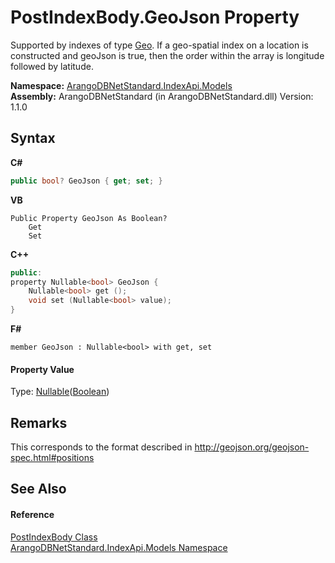 # PostIndexBody.GeoJson Property 
 

Supported by indexes of type <a href="deb8b60d-171b-eec7-83d8-e0c8c984a1f6">Geo</a>. If a geo-spatial index on a location is constructed and geoJson is true, then the order within the array is longitude followed by latitude.

**Namespace:**&nbsp;<a href="215740c9-85fc-74fa-998d-14b49b842d56">ArangoDBNetStandard.IndexApi.Models</a><br />**Assembly:**&nbsp;ArangoDBNetStandard (in ArangoDBNetStandard.dll) Version: 1.1.0

## Syntax

**C#**<br />
``` C#
public bool? GeoJson { get; set; }
```

**VB**<br />
``` VB
Public Property GeoJson As Boolean?
	Get
	Set
```

**C++**<br />
``` C++
public:
property Nullable<bool> GeoJson {
	Nullable<bool> get ();
	void set (Nullable<bool> value);
}
```

**F#**<br />
``` F#
member GeoJson : Nullable<bool> with get, set

```


#### Property Value
Type: <a href="https://docs.microsoft.com/dotnet/api/system.nullable-1" target="_blank" rel="noopener noreferrer">Nullable</a>(<a href="https://docs.microsoft.com/dotnet/api/system.boolean" target="_blank" rel="noopener noreferrer">Boolean</a>)

## Remarks
This corresponds to the format described in http://geojson.org/geojson-spec.html#positions

## See Also


#### Reference
<a href="f5a253b1-a29a-4d26-d18f-bf7a5868277f">PostIndexBody Class</a><br /><a href="215740c9-85fc-74fa-998d-14b49b842d56">ArangoDBNetStandard.IndexApi.Models Namespace</a><br />